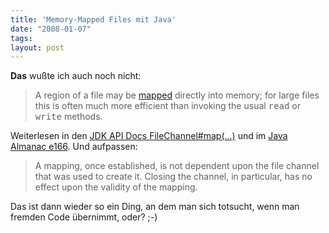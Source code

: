 ```yaml
---
title: 'Memory-Mapped Files mit Java'
date: "2008-01-07"
tags: 
layout: post
---
```

<b>Das</b> wußte ich auch noch nicht:

<blockquote>A region of a file may be <a href="http://java.sun.com/j2se/1.4.2/docs/api/java/nio/channels/FileChannel.html#map%28java.nio.channels.FileChannel.MapMode,%20long,%20long%29">mapped</a> directly into memory; for large files this is often much more efficient than invoking the usual <tt>read</tt> or <tt>write</tt> methods.</blockquote>

Weiterlesen in den <a href="http://java.sun.com/j2se/1.4.2/docs/api/java/nio/channels/FileChannel.html#map(java.nio.channels.FileChannel.MapMode,%20long,%20long)">JDK API Docs FileChannel#map(...)</a> und im <a href="http://www.exampledepot.com/egs/java.nio/CreateMemMap.html">Java Almanac e166</a>. Und aufpassen:

<blockquote class="posterous_short_quote"> A mapping, once established, is not dependent upon the file channel that was used to create it. Closing the channel, in particular, has no effect upon the validity of the mapping.</blockquote>

Das ist dann wieder so ein Ding, an dem man sich totsucht, wenn man fremden Code übernimmt, oder? ;-)
